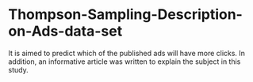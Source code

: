 # Thompson-Sampling-Description-on-Ads-data-set
 It is aimed to predict which of the published ads will have more clicks. In addition, an informative article was written to explain the subject in this study.
